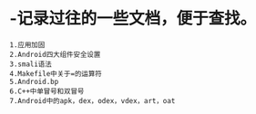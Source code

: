 # -记录过往的一些文档，便于查找。
	1.应用加固
	2.Android四大组件安全设置
	3.smali语法
	4.Makefile中关于=的运算符
	5.Android.bp
	6.C++中单冒号和双冒号
	7.Android中的apk，dex，odex，vdex，art，oat
